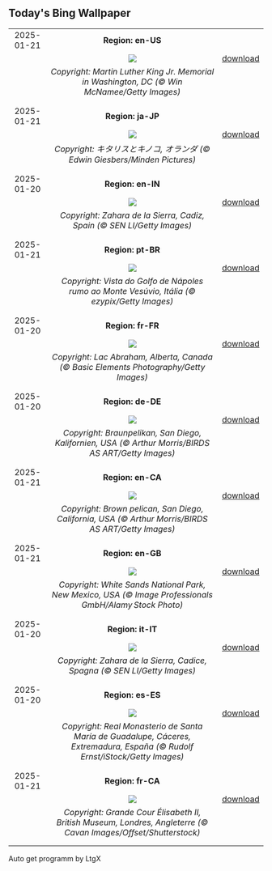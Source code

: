## Today's Bing Wallpaper
|      |      |      |
| :----: | :----: | :----: |
|2025-01-21|**Region: en-US**||
||![](https://www.bing.com/th?id=OHR.KingMemorial_EN-US1319830882_UHD.jpg&pid=hp&w=1152&h=648&rs=1&c=4)| [download](https://www.bing.com/th?id=OHR.KingMemorial_EN-US1319830882_UHD.jpg)|
||*Copyright: Martin Luther King Jr. Memorial in Washington, DC (© Win McNamee/Getty Images)*
||
|||
|2025-01-21|**Region: ja-JP**||
||![](https://www.bing.com/th?id=OHR.DutchSquirrel_JA-JP6210839377_UHD.jpg&pid=hp&w=1152&h=648&rs=1&c=4)| [download](https://www.bing.com/th?id=OHR.DutchSquirrel_JA-JP6210839377_UHD.jpg)|
||*Copyright: キタリスとキノコ, オランダ (© Edwin Giesbers/Minden Pictures)*
||
|||
|2025-01-20|**Region: en-IN**||
||![](https://www.bing.com/th?id=OHR.CadizSpain_EN-IN5354642054_UHD.jpg&pid=hp&w=1152&h=648&rs=1&c=4)| [download](https://www.bing.com/th?id=OHR.CadizSpain_EN-IN5354642054_UHD.jpg)|
||*Copyright: Zahara de la Sierra, Cadiz, Spain (© SEN LI/Getty Images)*
||
|||
|2025-01-21|**Region: pt-BR**||
||![](https://www.bing.com/th?id=OHR.NapoliPizza_PT-BR8534903906_UHD.jpg&pid=hp&w=1152&h=648&rs=1&c=4)| [download](https://www.bing.com/th?id=OHR.NapoliPizza_PT-BR8534903906_UHD.jpg)|
||*Copyright: Vista do Golfo de Nápoles rumo ao Monte Vesúvio, Itália (© ezypix/Getty Images)*
||
|||
|2025-01-20|**Region: fr-FR**||
||![](https://www.bing.com/th?id=OHR.BubbleLake_FR-FR0545944347_UHD.jpg&pid=hp&w=1152&h=648&rs=1&c=4)| [download](https://www.bing.com/th?id=OHR.BubbleLake_FR-FR0545944347_UHD.jpg)|
||*Copyright: Lac Abraham, Alberta, Canada (© Basic Elements Photography/Getty Images)*
||
|||
|2025-01-20|**Region: de-DE**||
||![](https://www.bing.com/th?id=OHR.PelicanPortrait_DE-DE4317425167_UHD.jpg&pid=hp&w=1152&h=648&rs=1&c=4)| [download](https://www.bing.com/th?id=OHR.PelicanPortrait_DE-DE4317425167_UHD.jpg)|
||*Copyright: Braunpelikan, San Diego, Kalifornien, USA (© Arthur Morris/BIRDS AS ART/Getty Images)*
||
|||
|2025-01-21|**Region: en-CA**||
||![](https://www.bing.com/th?id=OHR.PelicanPortrait_EN-CA2220060113_UHD.jpg&pid=hp&w=1152&h=648&rs=1&c=4)| [download](https://www.bing.com/th?id=OHR.PelicanPortrait_EN-CA2220060113_UHD.jpg)|
||*Copyright: Brown pelican, San Diego, California, USA (© Arthur Morris/BIRDS AS ART/Getty Images)*
||
|||
|2025-01-21|**Region: en-GB**||
||![](https://www.bing.com/th?id=OHR.WhiteSandsNP_EN-GB6124824986_UHD.jpg&pid=hp&w=1152&h=648&rs=1&c=4)| [download](https://www.bing.com/th?id=OHR.WhiteSandsNP_EN-GB6124824986_UHD.jpg)|
||*Copyright: White Sands National Park, New Mexico, USA (© Image Professionals GmbH/Alamy Stock Photo)*
||
|||
|2025-01-20|**Region: it-IT**||
||![](https://www.bing.com/th?id=OHR.CadizSpain_IT-IT4747642623_UHD.jpg&pid=hp&w=1152&h=648&rs=1&c=4)| [download](https://www.bing.com/th?id=OHR.CadizSpain_IT-IT4747642623_UHD.jpg)|
||*Copyright: Zahara de la Sierra, Cadice, Spagna (© SEN LI/Getty Images)*
||
|||
|2025-01-20|**Region: es-ES**||
||![](https://www.bing.com/th?id=OHR.LasCarantonas_ES-ES8729775352_UHD.jpg&pid=hp&w=1152&h=648&rs=1&c=4)| [download](https://www.bing.com/th?id=OHR.LasCarantonas_ES-ES8729775352_UHD.jpg)|
||*Copyright: Real Monasterio de Santa María de Guadalupe, Cáceres, Extremadura, España (© Rudolf Ernst/iStock/Getty Images)*
||
|||
|2025-01-21|**Region: fr-CA**||
||![](https://www.bing.com/th?id=OHR.MuseumCourt_FR-CA4038187736_UHD.jpg&pid=hp&w=1152&h=648&rs=1&c=4)| [download](https://www.bing.com/th?id=OHR.MuseumCourt_FR-CA4038187736_UHD.jpg)|
||*Copyright: Grande Cour Élisabeth II, British Museum, Londres, Angleterre (© Cavan Images/Offset/Shutterstock)*
||
|||

Auto get programm by LtgX
